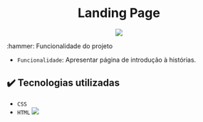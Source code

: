 <h1 align="center"> Landing Page</h1>
<p align="center">
<img src="http://img.shields.io/static/v1?label=STATUS&message=EM%20DESENVOLVIMENTO&color=GREEN&style=for-the-badge"/>
</p>
:hammer: Funcionalidade do projeto

- `Funcionalidade`: Apresentar página de introdução à histórias.

## ✔️ Tecnologias utilizadas

- ``CSS``
- ``HTML`` <img src="https://cdn.jsdelivr.net/gh/devicons/devicon/icons/html5/html5-original-wordmark.svg" width:40px height:40px/>
<h2 align="center"></h2>
